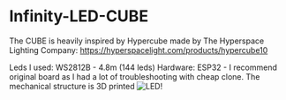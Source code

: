 # Infinity-LED-CUBE

The CUBE is heavily inspired by Hypercube made by The Hyperspace Lighting Company: https://hyperspacelight.com/products/hypercube10

Leds I used: WS2812B - 4.8m (144 leds) 
Hardware: ESP32 - I recommend original board as I had a lot of troubleshooting with cheap clone.
The mechanical structure is 3D printed
![LED!]()
